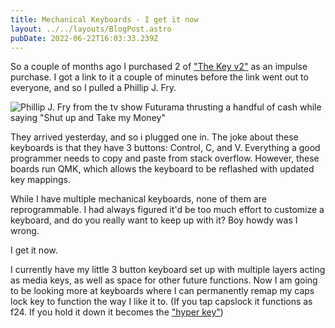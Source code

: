 ```yaml
---
title: Mechanical Keyboards - I get it now
layout: ../../layouts/BlogPost.astro
pubDate: 2022-06-22T16:03:33.239Z
---
```

So a couple of months ago I purchased 2 of ["The Key v2"](https://drop.com/buy/stack-overflow-the-key-v2-macropad) as an impulse purchase. I got a link to it a couple of minutes before the link went out to everyone, and so I pulled a Phillip J. Fry.

![Phillip J. Fry from the tv show Futurama thrusting a handful of cash while saying "Shut up and Take my Money"](/uploads/takemymoney.jpeg "We've all been here.")

They arrived yesterday, and so i plugged one in. The joke about these keyboards is that they have 3 buttons: Control, C, and V. Everything a good programmer needs to copy and paste from stack overflow. However, these boards run QMK, which allows the keyboard to be reflashed with updated key mappings. 

While I have multiple mechanical keyboards, none of them are reprogrammable. I had always figured it'd be too much effort to customize a keyboard, and do you really want to keep up with it? Boy howdy was I wrong.

I get it now.

I currently have my little 3 button keyboard set up with multiple layers acting as media keys, as well as space for other future functions. Now I am going to be looking more at keyboards where I can permanently remap my caps lock key to function the way I like it to. (If you tap capslock it functions as f24. If you hold it down it becomes the ["hyper key"](https://medium.com/@Brovalex/superpower-the-caps-lock-key-28be84869cb))
